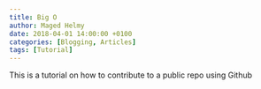 ```yaml
---
title: Big O
author: Maged Helmy
date: 2018-04-01 14:00:00 +0100
categories: [Blogging, Articles]
tags: [Tutorial]
---
```


This is a tutorial on how to contribute to a public repo using Github
